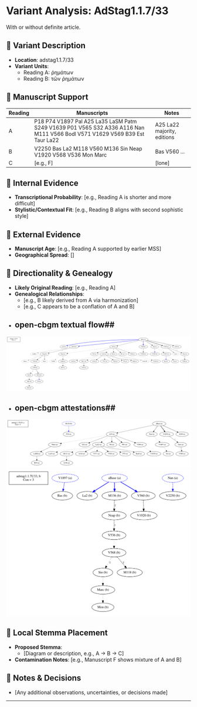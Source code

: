 # Variant Analysis: AdStag1.1.7/33

With or without definite article.

## 📌 Variant Description
- **Location**: adstag1.1.7/33
- **Variant Units**: 
  - Reading A: ῥημάτων
  - Reading B: τῶν ῥημάτων

## 🧬 Manuscript Support
| Reading | Manuscripts | Notes |
|--------|-------------|-------|
| A      | P18 P74 V1897 Pal A25 La35 LaSM Patm S249 V1639 P01 V565 S32 A336 A116 Nan M111 V566 Bodl V571 V1629 V569 B39 Est Taur La22 | A25 La22 majority, editions |
| B      | V2250 Bas La2 M118 V560 M136 Sin Neap V1920 V568 V536 Mon Marc | Bas V560 ... |
| C      | [e.g., F]       | [lone] |

## 🧠 Internal Evidence
- **Transcriptional Probability**: [e.g., Reading A is shorter and more difficult]
- **Stylistic/Contextual Fit**: [e.g., Reading B aligns with second sophistic style]

## 🧭 External Evidence
- **Manuscript Age**: [e.g., Reading A supported by earlier MSS]
- **Geographical Spread**: []

## 🔄 Directionality & Genealogy
- **Likely Original Reading**: [e.g., Reading A]
- **Genealogical Relationships**:
  - [e.g., B likely derived from A via harmonization]
  - [e.g., C appears to be a conflation of A and B]
- ## open-cbgm textual flow##
![adstag1.1.7U33](flow/adstag1.1.7U33-textual-flow.svg "adstag1.1.7U33")
- ## open-cbgm attestations##
![adstag1.1.7U33Ra](attestations/adstag1.1.7U33Ra-coherence-attestations.svg "adstag1.1.7U33Ra")
![adstag1.1.7U33Rb](attestations/adstag1.1.7U33Rb-coherence-attestations.svg "adstag1.1.7U33Rb")
## 🌿 Local Stemma Placement
- **Proposed Stemma**:
  - [Diagram or description, e.g., A → B → C]
- **Contamination Notes**: [e.g., Manuscript F shows mixture of A and B]

## 📝 Notes & Decisions
- [Any additional observations, uncertainties, or decisions made]

---